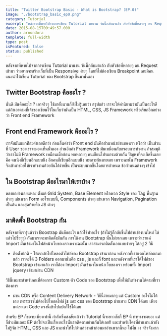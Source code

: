 ```yaml
---
title: "Twitter Bootstrap Basic - What is Bootstrap? (EP.0)"
image: "./bootstrap_basic_ep0.png"
category: Tutorial
excerpt: "หลังจากที่หายไปจากการเขียน Tutorial มานาน วันนี้กลับมาแล้ว กับหัวข้อที่หลายๆ คน Request เข้ามา ว่าอยากจะสร้างเว็บที่เป็น Responsive ง่ายๆ โดยที่ไม่ต้องเขียน Breakpoint เลยมีคนแนะนำให้เขียน Tutorial ของ Bootstrap ขึ้นมานั่นเอง"
date: 2015-08-15T09:49:57.000
author: arnondora
templete: full-width
type: post
isFeatured: false
status: published
---
```


หลังจากที่หายไปจากการเขียน Tutorial มานาน วันนี้กลับมาแล้ว กับหัวข้อที่หลายๆ คน Request เข้ามา ว่าอยากจะสร้างเว็บที่เป็น Responsive ง่ายๆ โดยที่ไม่ต้องเขียน Breakpoint เลยมีคนแนะนำให้เขียน Tutorial ของ Bootstrap ขึ้นมานั่นเอง

## Twitter Bootstrap คืออะไร ?
นั่นดิ มันคืออะไร ? เอาจริงๆ ใช้มาตั้งนานก็ยังไม่รู้เลยว่า สรุปแล้ว เราจะให้คำนิยามว่ามันเป็นอะไรดี แต่ถ้าเอาตามที่เจ้าของเขียนไว้ในเว็บว่ามันเป็น HTML, CSS, JS Framework หรือเรียกอีกอย่างว่า Front end Framework

## Front end Framework คืออะไร ?
เราจับมันแยกทีล่ะคำเลยดีกว่า ก่อนอื่นคำว่า Front end มันคือส่วนหน้าบ้านของเรา หรือว่า เป็นส่วนที่ User ของเราจะมองเห็นนั่นเอง ส่วนอีกคำ Framework มันเหมือนกับกรอบการทำงาน ถ้าสมมุติว่าเราไม่มี Framework เหมือนเมื่อก่อน พอหลายๆ คนเขียนโปรแกรมด้วยกัน ปัญหาที่จะเกิดขึ้นเลยคือ คนนึงก็เขียนอีกแบบนึง อีกคนก็เขียนอีกแบบนึง ทะเลาะกันตายเลย เพราะฉะนั้น Framework จึงเข้ามาช่วยให้เราทำงานด้วยกันได้ง่ายขึ้น เป็นระบบมากขึ้นโดยการกำหนด ข้อกำหนดต่างๆ เข้าไป

## ใน Bootstrap มีอะไรมาให้เราบ้าง ?
หลายอย่างเลยแหละ ตั้งแต่ Grid System, Base Element หรือพวก Style ของ Tag พื้นฐานต่างๆ เช่นพวก Form อะไรแบบนี้, Components ต่างๆ เช่นพวก Navigation, Pagination เป็นต้น และสุดท้ายคือ JS ต่างๆ

## มาติดตั้ง Bootstrap กัน
หลังจากที่เรารู้แล้วว่า Boostrap มันคืออะไร แล้วใช้ทำอะไร (ถ้าไม่รู้ก็กลับขึ้นไปอ่านข้างบนใหม่ ไล่แล้วไปชิ้วๆๆ) ถัดมาเราจะมาติดตั้งมันกัน
การใช้งาน Bootstrap นั้นไม่ยากเลย เพราะว่าเราแค่ Import มันเข้ามาในไฟล์หน้าเว็บของเราเพราะฉะนั้น เราสามารถติดตั้งเอาแบบง่ายๆ ได้อยู่ 2 วิธี

* ติดตั้งปกติ - ให้เราเข้าไปโหลดตัวไฟล์ของ Bootstrap เข้ามาก่อน หลังจากที่เราแตกไฟล์ออกมาแล้ว เราจะได้ 3 Folders ออกมานั่นคือ css , js และก็ font และหลังจากที่เราได้ไฟล์ของ Bootstrap เข้ามาแล้ว เราก็ต้อง Import มันเข้ามาในหน้าเว็บของเรา พร้อมทั้ง Import jquery เข้ามาผ่าน CDN

    <link rel="stylesheet" media="screen" href="bootstrap.min.css">
    <script src="bootstrap.min.js"></script>
    <script src="https://ajax.googleapis.com/ajax/libs/jquery/1.11.3/jquery.min.js"></script>

วิธีนี้เหมาะสำหรับคนที่ต้องการ Custom ตัว Code ของ Bootstrap เพื่อให้มันทำงานได้ตามที่เราต้องการ
* ผ่าน CDN หรือ Content Delivery Network - วิธีนี้ง่ายมากๆ แต่ Custom อะไรไม่ได้เลย เพราะเราไม่ต้องไปโหลดไฟล์ js และ css ของ Bootstrap ผ่านทาง CDN ได้เลย เพียงแค่เราเอา Code ตรงนี้เข้าไปแปะก็ใช้ได้เลย

    <link href="https://maxcdn.bootstrapcdn.com/bootstrap/3.3.5/css/bootstrap.min.css" rel="stylesheet">
    <script src="https://maxcdn.bootstrapcdn.com/bootstrap/3.3.5/js/bootstrap.min.js"></script>
    <script src="https://ajax.googleapis.com/ajax/libs/jquery/1.11.3/jquery.min.js"></script>

สำหรับ EP ก็ขอจบเพียงเท่านี้ กำลังเริ่มสงสัยแล้วว่า Tutorial นี้จะยาวสักกี่ EP ดี ท่าทางจะเยอะ แต่ก็ช่างมันเถอะ EP ต่อไปจะเป็นเรื่องอะไรนั้นรอติดตามอ่านกันได้เลย!! และสำหรับใครที่อ่านมาแล้วยังไม่รู้จัก HTML, CSS และ JS แนะนำให้ไปอ่านล่วงหน้าก่อนมาอ่านพวกนี้นะ ไม่งั้น งง จริงจังมาก

